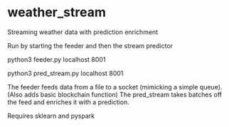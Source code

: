 # weather_stream
Streaming weather data with prediction enrichment

Run by starting the feeder and then the stream predictor

python3 feeder.py localhost 8001

python3 pred_stream.py localhost 8001

The feeder feeds data from a file to a socket (mimicking a simple queue). (Also adds basic blockchain function)
The pred_stream takes batches off the feed and enriches it with a prediction.

Requires sklearn and pyspark
